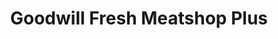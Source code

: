 ---
title: "Goodwill Fresh Meatshop Plus"
url: /san-pablo/goodwill-fresh-meatshop-plus/
shop: butcher
---